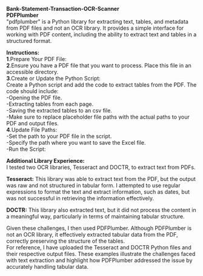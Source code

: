 **Bank-Statement-Transaction-OCR-Scanner** <br />
**PDFPlumber** <br />
"pdfplumber" is a Python library for extracting text, tables, and metadata from PDF files and not an OCR library. It provides a simple interface for working with PDF content, including the ability to extract text and tables in a structured format.

**Instructions:** <br />
**1**.Prepare Your PDF File: <br />
**2**.Ensure you have a PDF file that you want to process. Place this file in an accessible directory. <br />
**3**.Create or Update the Python Script: <br />
 Create a Python script and add the code to extract tables from the PDF. The code should include: <br />
   -Opening the PDF file. <br />
   -Extracting tables from each page. <br />
   -Saving the extracted tables to an csv file. <br />
   -Make sure to replace placeholder file paths with the actual paths to your PDF and output files. <br />
**4**.Update File Paths: <br />
   -Set the path to your PDF file in the script. <br />
   -Specify the path where you want to save the Excel file. <br />
   -Run the Script: <br />


**Additional Library Experience:**<br />
I tested two OCR libraries, Tesseract and DOCTR, to extract text from PDFs.<br />

**Tesseract:** This library was able to extract text from the PDF, but the output was raw and not structured in tabular form. I attempted to use regular expressions to format the text and extract information, such as dates, but was not successful in retrieving the information effectively.<br />

**DOCTR:** This library also extracted text, but it did not process the content in a meaningful way, particularly in terms of maintaining tabular structure.<br />

Given these challenges, I then used PDFPlumber. Although PDFPlumber is not an OCR library, it effectively extracted tabular data from the PDF, correctly preserving the structure of the tables.<br />
For reference, I have uploaded the Tesseract and DOCTR Python files and their respective output files. These examples illustrate the challenges faced with text extraction and highlight how PDFPlumber addressed the issue by accurately handling tabular data.<br />
